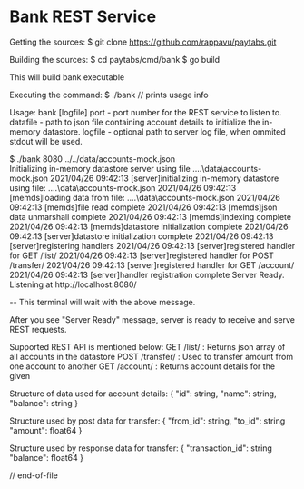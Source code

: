 # Bank REST Service

Getting the sources:
$ git clone https://github.com/rappavu/paytabs.git

Building the sources:
$ cd paytabs/cmd/bank
$ go build

This will build bank executable

Executing the command:
$ ./bank  // prints usage info

Usage:
        bank <port> <datafile> [logfile]
        port     - port number for the REST service to listen to.
        datafile - path to json file containing account details to initialize the in-memory datastore.
        logfile  - optional path to server log file, when ommited stdout will be used.

$ ./bank 8080 ../../data/accounts-mock.json  
Initializing in-memory datastore server using file ..\..\data\accounts-mock.json
2021/04/26 09:42:13 [server]initializing in-memory datastore using file: ..\..\data\accounts-mock.json
2021/04/26 09:42:13 [memds]loading data from file: ..\..\data\accounts-mock.json
2021/04/26 09:42:13 [memds]file read complete
2021/04/26 09:42:13 [memds]json data unmarshall complete
2021/04/26 09:42:13 [memds]indexing complete
2021/04/26 09:42:13 [memds]datastore initialization complete
2021/04/26 09:42:13 [server]datastore initialization complete
2021/04/26 09:42:13 [server]registering handlers
2021/04/26 09:42:13 [server]registered handler for GET /list/
2021/04/26 09:42:13 [server]registered handler for POST /transfer/
2021/04/26 09:42:13 [server]registered handler for GET /account/<id>
2021/04/26 09:42:13 [server]handler registration complete
Server Ready. Listening at http://localhost:8080/

--
This terminal will wait with the above message.

After you see "Server Ready" message, server is ready to receive and serve REST requests.

Supported REST API is mentioned below:
GET   /list/         : Returns json array of all accounts in the datastore
POST  /transfer/     : Used to transfer amount from one account to another
GET   /account/<id>  : Returns account details for the given <id>

Structure of data used for account details:
{
    "id": string,
    "name": string,
    "balance": string
}

Structure used by post data for transfer:
{
    "from_id": string,
    "to_id": string
    "amount": float64
}

Structure used by response data for transfer:
{
    "transaction_id": string
    "balance": float64
}

// end-of-file